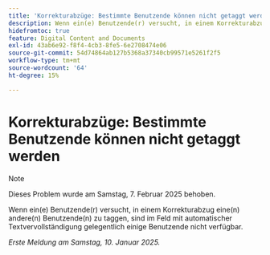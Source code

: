 ```yaml
---
title: 'Korrekturabzüge: Bestimmte Benutzende können nicht getaggt werden'
description: Wenn ein(e) Benutzende(r) versucht, in einem Korrekturabzug eine(n) andere(n) Benutzende(n) zu taggen, sind im Feld mit automatischer Textvervollständigung gelegentlich einige Benutzende nicht verfügbar.
hidefromtoc: true
feature: Digital Content and Documents
exl-id: 43ab6e92-f8f4-4cb3-8fe5-6e2708474e06
source-git-commit: 54d74864ab127b5368a37340cb99571e5261f2f5
workflow-type: tm+mt
source-wordcount: '64'
ht-degree: 15%

---
```


# Korrekturabzüge: Bestimmte Benutzende können nicht getaggt werden

>[!NOTE]
>
>Dieses Problem wurde am Samstag, 7. Februar 2025 behoben.

Wenn ein(e) Benutzende(r) versucht, in einem Korrekturabzug eine(n) andere(n) Benutzende(n) zu taggen, sind im Feld mit automatischer Textvervollständigung gelegentlich einige Benutzende nicht verfügbar.

_Erste Meldung am Samstag, 10. Januar 2025._
